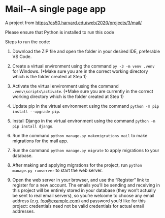 # Mail--A single page app
A project from https://cs50.harvard.edu/web/2020/projects/3/mail/

Please ensure that Python is installed to run this code

Steps to run the code:
1. Download the ZIP file and open the folder in your desired IDE, preferable VS Code.

2. Create a virtual environment using the command ```py -3 -m venv .venv``` for Windows.
(*Make sure you are in the correct working directory which is the folder created at Step 1)

3. Activate the virtual environment using the command ```.venv\scripts\activate```.
(*Make sure you are currently in the correct working directory which is the folder created at Step 1)

4. Update pip in the virtual environment using the command ```python -m pip install --upgrade pip```.

5. Install Django in the virtual environment using the command ```python -m pip install django```.

6. Run the command ```python manage.py makemigrations mail``` to make migrations for the mail app.

7. Run the command ```python manage.py migrate``` to apply migrations to your database.

8. After making and applying migrations for the project, run ```python manage.py runserver``` to start the web server.

9. Open the web server in your browser, and use the “Register” link to register for a new account. The emails you’ll be sending and receiving in this project will be entirely stored in your database (they won’t actually be sent to real email servers), so you’re welcome to choose any email address (e.g. foo@example.com) and password you’d like for this project: credentials need not be valid credentials for actual email addresses.
